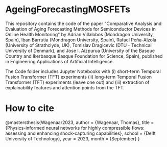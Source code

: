 # AgeingForecastingMOSFETs
This repository contains the code of the paper "Comparative Analysis and Evaluation of Aging Forecasting Methods for Semiconductor Devices in Online Health Monitoring" by Adrian Villalobos (Mondragon University, Spain), Iban Barrutia (Mondragon University, Spain), Rafael Peña-Alzola (University of Strathclyde, UK), Tomislav Dragicevic (DTU - Technical University of Denmark), and Jose I. Aizpurua (University of the Basque Country and Ikerbasque Basque Foundation for Science, Spain), published in Engineering Applications of Artificial Intelligence.

The Code folder includes Jupyter Notebooks with (i) short-term Temporal Fusion Transformer (TFT) experiments (ii) long-term Temporal Fusion Transformer (TFT) experiments (leave one out) and (iii) extraction of explainability features and attention points from the TFT.


# How to cite

@mastersthesis{Wagenaar2023,
  author  = {Wagenaar, Thomas},
  title   = {Physics-informed neural networks for highly compressible flows: assessing and enhancing shock-capturing capabilities},
  school  = {Delft University of Technology},
  year    = 2023,
  month   = {September}
}
